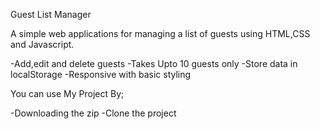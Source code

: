 Guest List Manager

A simple web applications for managing a list of guests using HTML,CSS and Javascript.

-Add,edit and delete guests
-Takes Upto 10 guests only
-Store data in localStorage
-Responsive with basic styling

You can use My Project By;

-Downloading the zip
-Clone the project
